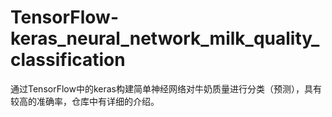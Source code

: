 # TensorFlow-keras_neural_network_milk_quality_classification
通过TensorFlow中的keras构建简单神经网络对牛奶质量进行分类（预测），具有较高的准确率，仓库中有详细的介绍。
